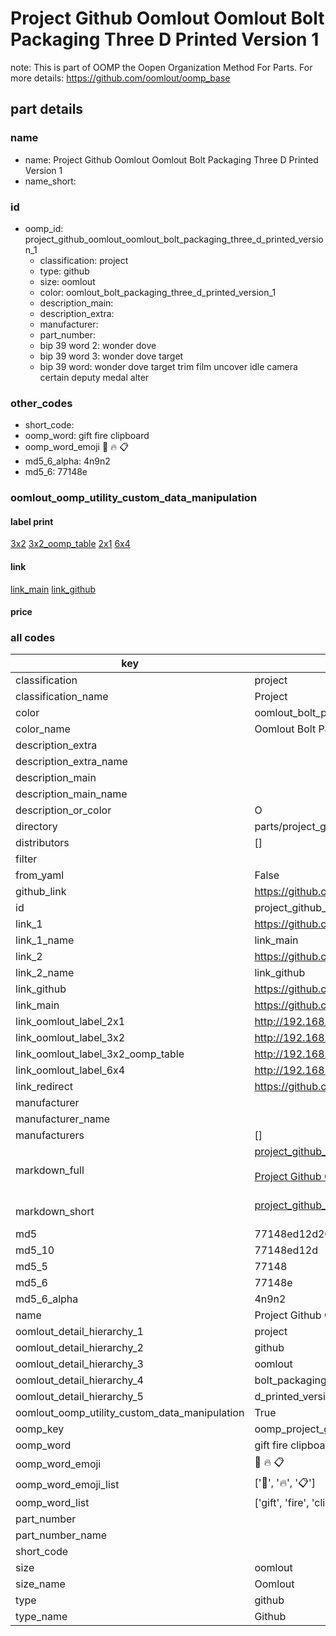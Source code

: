 # Project Github Oomlout Oomlout Bolt Packaging Three D Printed Version 1  

note: This is part of OOMP the Oopen Organization Method For Parts. For more details: https://github.com/oomlout/oomp_base

##  part details
  







### name
* name: Project Github Oomlout Oomlout Bolt Packaging Three D Printed Version 1
* name_short: 
### id
* oomp_id: project_github_oomlout_oomlout_bolt_packaging_three_d_printed_version_1
  * classification: project
  * type: github
  * size: oomlout
  * color: oomlout_bolt_packaging_three_d_printed_version_1
  * description_main: 
  * description_extra: 
  * manufacturer: 
  * part_number: 
  * bip 39 word 2: wonder dove
  * bip 39 word 3: wonder dove target
  * bip 39 word: wonder dove target trim film uncover idle camera certain deputy medal alter

### other_codes
* short_code: 
* oomp_word: gift fire clipboard
* oomp_word_emoji :gift: :fire: :clipboard:
* md5_6_alpha: 4n9n2
* md5_6: 77148e






### oomlout_oomp_utility_custom_data_manipulation
#### label print
[3x2](http://192.168.1.245:1112/?label=oomp%204n9n2)
[3x2_oomp_table](http://192.168.1.108:1112/?label=oomp%204n9n2)
[2x1](http://192.168.1.242:1112/?label=oomp%204n9n2)
[6x4](http://192.168.1.55:1112/?label=oomp%204n9n2)    

#### link

[link_main](https://github.com/oomlout/oomlout_oomp_version_1_messy/tree/main/parts/project_github_oomlout_oomlout_bolt_packaging_three_d_printed_version_1) [link_github](https://github.com/oomlout/oomlout_oomp_version_1_messy/tree/main/parts/project_github_oomlout_oomlout_bolt_packaging_three_d_printed_version_1)                             

#### price







### all codes 
| key | value |  
| --- | --- |  
| classification | project |  
| classification_name | Project |  
| color | oomlout_bolt_packaging_three_d_printed_version_1 |  
| color_name | Oomlout Bolt Packaging Three D Printed Version 1 |  
| description_extra |  |  
| description_extra_name |  |  
| description_main |  |  
| description_main_name |  |  
| description_or_color | O  |  
| directory | parts/project_github_oomlout_oomlout_bolt_packaging_three_d_printed_version_1 |  
| distributors | [] |  
| filter |  |  
| from_yaml | False |  
| github_link | https://github.com/oomlout/oomlout_oomp_part_src/tree/main/parts/project_github_oomlout_oomlout_bolt_packaging_three_d_printed_version_1 |  
| id | project_github_oomlout_oomlout_bolt_packaging_three_d_printed_version_1 |  
| link_1 | https://github.com/oomlout/oomlout_oomp_version_1_messy/tree/main/parts/project_github_oomlout_oomlout_bolt_packaging_three_d_printed_version_1 |  
| link_1_name | link_main |  
| link_2 | https://github.com/oomlout/oomlout_oomp_version_1_messy/tree/main/parts/project_github_oomlout_oomlout_bolt_packaging_three_d_printed_version_1 |  
| link_2_name | link_github |  
| link_github | https://github.com/oomlout/oomlout_oomp_version_1_messy/tree/main/parts/project_github_oomlout_oomlout_bolt_packaging_three_d_printed_version_1 |  
| link_main | https://github.com/oomlout/oomlout_oomp_version_1_messy/tree/main/parts/project_github_oomlout_oomlout_bolt_packaging_three_d_printed_version_1 |  
| link_oomlout_label_2x1 | http://192.168.1.242:1112/?label=oomp%204n9n2 |  
| link_oomlout_label_3x2 | http://192.168.1.245:1112/?label=oomp%204n9n2 |  
| link_oomlout_label_3x2_oomp_table | http://192.168.1.108:1112/?label=oomp%204n9n2 |  
| link_oomlout_label_6x4 | http://192.168.1.55:1112/?label=oomp%204n9n2 |  
| link_redirect | https://github.com/oomlout/oomlout_oomp_version_1_messy/tree/main/parts/project_github_oomlout_oomlout_bolt_packaging_three_d_printed_version_1 |  
| manufacturer |  |  
| manufacturer_name |  |  
| manufacturers | [] |  
| markdown_full | [project_github_oomlout_oomlout_bolt_packaging_three_d_printed_version_1](none)<br>[](none)<br>[Project Github Oomlout Oomlout Bolt Packaging Three D Printed Version 1](none)<br><br> |  
| markdown_short | [project_github_oomlout_oomlout_bolt_packaging_three_d_printed_version_1](none)<br><br> |  
| md5 | 77148ed12d20ae17b2ab2e8bbbd077e8 |  
| md5_10 | 77148ed12d |  
| md5_5 | 77148 |  
| md5_6 | 77148e |  
| md5_6_alpha | 4n9n2 |  
| name | Project Github Oomlout Oomlout Bolt Packaging Three D Printed Version 1 |  
| oomlout_detail_hierarchy_1 | project |  
| oomlout_detail_hierarchy_2 | github |  
| oomlout_detail_hierarchy_3 | oomlout |  
| oomlout_detail_hierarchy_4 | bolt_packaging_three |  
| oomlout_detail_hierarchy_5 | d_printed_version_1 |  
| oomlout_oomp_utility_custom_data_manipulation | True |  
| oomp_key | oomp_project_github_oomlout_oomlout_bolt_packaging_three_d_printed_version_1 |  
| oomp_word | gift fire clipboard |  
| oomp_word_emoji | :gift: :fire: :clipboard: |  
| oomp_word_emoji_list | [':gift:', ':fire:', ':clipboard:'] |  
| oomp_word_list | ['gift', 'fire', 'clipboard'] |  
| part_number |  |  
| part_number_name |  |  
| short_code |  |  
| size | oomlout |  
| size_name | Oomlout |  
| type | github |  
| type_name | Github |  
